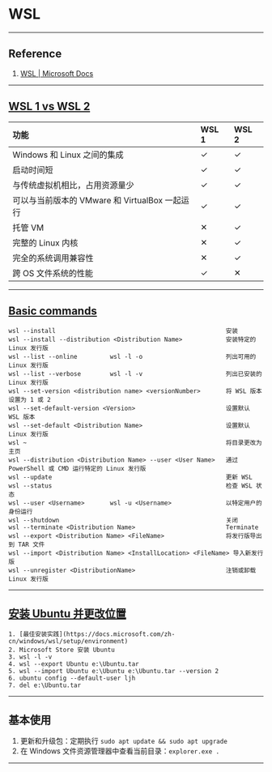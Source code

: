 # WSL

---
## Reference
1. [WSL | Microsoft Docs](https://docs.microsoft.com/zh-cn/windows/wsl/)
---
## [WSL 1 vs WSL 2](https://docs.microsoft.com/zh-cn/windows/wsl/compare-versions)
| 功能                                | WSL 1 | WSL 2 |
|:----------------------------------|:------|:------|
| Windows 和 Linux 之间的集成             | ✓     | ✓     |
| 启动时间短                             | ✓     | ✓     |
| 与传统虚拟机相比，占用资源量少                   | ✓     | ✓     |
| 可以与当前版本的 VMware 和 VirtualBox 一起运行 | ✓     | ✓     |
| 托管 VM                             | ✕     | ✓     |
| 完整的 Linux 内核                      | ✕     | ✓     |
| 完全的系统调用兼容性                        | ✕     | ✓     |
| 跨 OS 文件系统的性能                      | ✓     | ✕     |
---
## [Basic commands](https://docs.microsoft.com/zh-cn/windows/wsl/basic-commands)
```
wsl --install                                               安装
wsl --install --distribution <Distribution Name>            安装特定的 Linux 发行版
wsl --list --online         wsl -l -o                       列出可用的 Linux 发行版
wsl --list --verbose        wsl -l -v                       列出已安装的 Linux 发行版
wsl --set-version <distribution name> <versionNumber>       将 WSL 版本设置为 1 或 2
wsl --set-default-version <Version>                         设置默认 WSL 版本
wsl --set-default <Distribution Name>                       设置默认 Linux 发行版
wsl ~                                                       将目录更改为主页
wsl --distribution <Distribution Name> --user <User Name>   通过 PowerShell 或 CMD 运行特定的 Linux 发行版
wsl --update                                                更新 WSL
wsl --status                                                检查 WSL 状态
wsl --user <Username>       wsl -u <Username>               以特定用户的身份运行
wsl --shutdown                                              关闭
wsl --terminate <Distribution Name>                         Terminate
wsl --export <Distribution Name> <FileName>                 将发行版导出到 TAR 文件
wsl --import <Distribution Name> <InstallLocation> <FileName> 导入新发行版
wsl --unregister <DistributionName>                         注销或卸载 Linux 发行版
```
---
## [安装 Ubuntu 并更改位置](https://www.bilibili.com/read/cv10280220)
```
1. [最佳安装实践](https://docs.microsoft.com/zh-cn/windows/wsl/setup/environment)
2. Microsoft Store 安装 Ubuntu
3. wsl -l -v
4. wsl --export Ubuntu e:\Ubuntu.tar
5. wsl --import Ubuntu e:\Ubuntu e:\Ubuntu.tar --version 2
6. ubuntu config --default-user ljh
7. del e:\Ubuntu.tar
```
---
## 基本使用
1. 更新和升级包：定期执行 `sudo apt update && sudo apt upgrade`
2. 在 Windows 文件资源管理器中查看当前目录：`explorer.exe .`
---